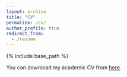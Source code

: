 ```yaml
---
layout: archive
title: "CV"
permalink: /cv/
author_profile: true
redirect_from:
  - /resume
---
```


{% include base_path %}

You can download my academic CV from [here](https://github.com/shirinebadi/shirinebadi.github.io/files/Shirin_s_CV.pdf).
